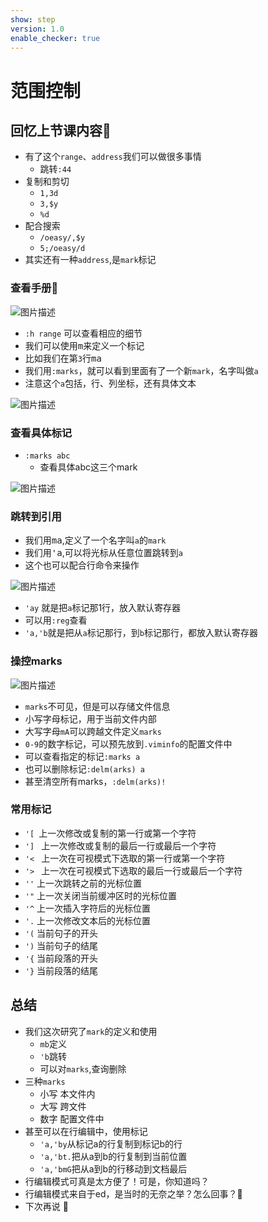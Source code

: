 ```yaml
---
show: step
version: 1.0
enable_checker: true
---
```


# 范围控制

## 回忆上节课内容🤔
- 有了这个`range`、`address`我们可以做很多事情
	- 跳转`:44`
- 复制和剪切
	- `1,3d`
	- `3,$y`
	- `%d`
- 配合搜索
	- `/oeasy/,$y`
	- `5;/oeasy/d`
- 其实还有一种`address`,是`mark`标记




### 查看手册📕

![图片描述](https://doc.shiyanlou.com/courses/uid1190679-20210202-1612228156060)

- `:h range` 可以查看相应的细节
- 我们可以使用<kbd>m</kbd>来定义一个标记
- 比如我们在第`3`行<kbd>m</kbd><kbd>a</kbd>
- 我们用`:marks`，就可以看到里面有了一个新`mark`，名字叫做`a`
- 注意这个`a`包括，行、列坐标，还有具体文本


![图片描述](https://doc.shiyanlou.com/courses/uid1190679-20210202-1612228321562)

### 查看具体标记
-  `:marks abc`
	- 查看具体abc这三个mark

![图片描述](https://doc.shiyanlou.com/courses/uid1190679-20210723-1627046852446)

### 跳转到引用

- 我们用<kbd>m</kbd><kbd>a</kbd>,定义了一个名字叫`a`的`mark`
- 我们用<kbd>'</kbd><kbd>a</kbd>,可以将光标从任意位置跳转到`a`
- 这个也可以配合行命令来操作
 
![图片描述](https://doc.shiyanlou.com/courses/uid1190679-20210202-1612228601425)

-  `'ay` 就是把`a`标记那1行，放入默认寄存器
-  可以用`:reg`查看
-  `'a,'b`就是把从`a`标记那行，到`b`标记那行，都放入默认寄存器

### 操控marks

![图片描述](https://doc.shiyanlou.com/courses/uid1190679-20210202-1612229513841)

- `marks`不可见，但是可以存储文件信息
- 小写字母标记，用于当前文件内部
- 大写字母`mA`可以跨越文件定义`marks`
- `0-9`的数字标记，可以预先放到`.viminfo`的配置文件中
- 可以查看指定的标记`:marks a`
- 也可以删除标记`:delm(arks) a`
- 甚至清空所有marks，`:delm(arks)!`


### 常用标记


- `'[ `上一次修改或复制的第一行或第一个字符
- `'] `	上一次修改或复制的最后一行或最后一个字符
- `'< `	上一次在可视模式下选取的第一行或第一个字符
- `'> ` 上一次在可视模式下选取的最后一行或最后一个字符
- `''`	上一次跳转之前的光标位置
- `'"`	上一次关闭当前缓冲区时的光标位置
- `'^`	上一次插入字符后的光标位置
- `'.` 	上一次修改文本后的光标位置
- `'(`	当前句子的开头
- `')`	当前句子的结尾
- `'{`	当前段落的开头
- `'}`	当前段落的结尾

## 总结
- 我们这次研究了`mark`的定义和使用
	- `mb`定义
	- `'b`跳转
	- 可以对`marks`,查询删除
- 三种`marks`
	- 小写 本文件内
	- 大写 跨文件
	- 数字 配置文件中
- 甚至可以在行编辑中，使用标记
	- `'a,'by`从标记a的行复制到标记b的行
	- `'a,'bt.`把从a到b的行复制到当前位置
	- `'a,'bmG`把从a到b的行移动到文档最后
- 行编辑模式可真是太方便了！可是，你知道吗？
- 行编辑模式来自于ed，是当时的无奈之举？怎么回事？🤔
- 下次再说 👋






